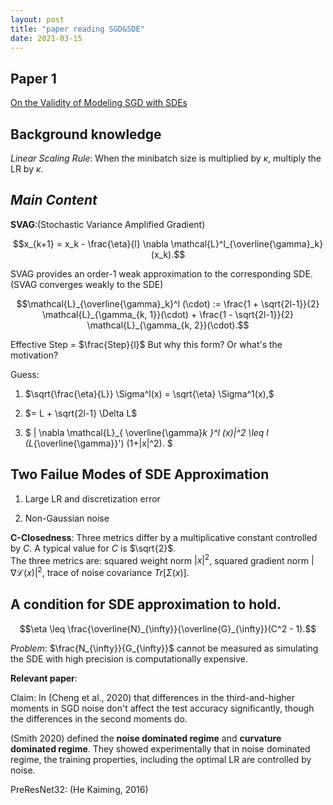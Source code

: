```yaml
---
layout: post
title: "paper reading SGD&SDE"
date: 2021-03-15
---
```


## Paper 1
[On the Validity of Modeling SGD with SDEs](https://arxiv.org/abs/2102.12470)

## Background knowledge

*Linear Scaling Rule*: When the minibatch size is multiplied by $\kappa$, multiply the LR by $\kappa$. 

## *Main Content*

**SVAG**:(Stochastic Variance Amplified Gradient) 

$$x_{k+1} = x_k - \frac{\eta}{l} \nabla \mathcal{L}^l_{\overline{\gamma}_k} (x_k).$$

SVAG provides an order-1 weak approximation to the corresponding SDE. (SVAG converges weakly to the SDE)

$$\mathcal{L}_{\overline{\gamma}_k}^l (\cdot) := \frac{1 + \sqrt{2l-1}}{2} \mathcal{L}_{\gamma_{k, 1}}(\cdot) + \frac{1 - \sqrt{2l-1}}{2} \mathcal{L}_{\gamma_{k, 2}}(\cdot).$$

Effective Step = $\frac{Step}{l}$ But why this form? Or what's the motivation?

Guess: 

1. $\sqrt{\frac{\eta}{L}} \Sigma^l(x) = \sqrt{\eta} \Sigma^1(x),$

2. $= L + \sqrt{2l-1} \Delta L$

3. $ | \nabla \mathcal{L}_{ \overline{\gamma}_k }^l (x)|^2 \leq l (L_{\overline{\gamma}}') (1+|x|^2). $

## Two Failue Modes of SDE Approximation

1. Large LR and discretization error

2. Non-Gaussian noise

**C-Closedness**: Three metrics differ by a multiplicative constant controlled by $C$. A typical value for $C$ is $\sqrt{2}$. <br>
The three metrics are: squared weight norm $|x|^2$, squared gradient norm $|\nabla \mathcal{L}(x)|^2$, trace of noise covariance $Tr[\Sigma(x)]$.

## A condition for SDE approximation to hold. 

$$\eta \leq \frac{\overline{N}_{\infty}}{\overline{G}_{\infty}}(C^2 - 1).$$

*Problem*: $\frac{N_{\infty}}{G_{\infty}}$ cannot be measured as simulating the SDE with high precision is computationally expensive. 

**Relevant paper**:

Claim: In (Cheng et al., 2020) that differences in the third-and-higher moments in SGD noise don't affect the test accuracy significantly, though the differences in the second moments do.

(Smith 2020) defined the **noise dominated regime** and **curvature dominated regime**. They showed experimentally that in noise dominated regime, the training properties, including the optimal LR are controlled by noise. 

PreResNet32: (He Kaiming, 2016)